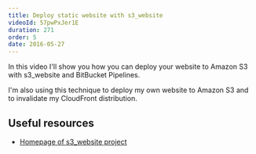 ```yaml
---
title: Deploy static website with s3_website
videoId: 57pwPxJer1E
duration: 271
order: 5
date: 2016-05-27
---
```


In this video I'll show you how you can deploy your website to Amazon S3 with s3_website and BitBucket Pipelines.

I'm also using this technique to deploy my own website to Amazon S3 and to invalidate my CloudFront distribution.

## Useful resources
* <a href="https://github.com/laurilehmijoki/s3_website" target="_blank">Homepage of s3_website project</a>